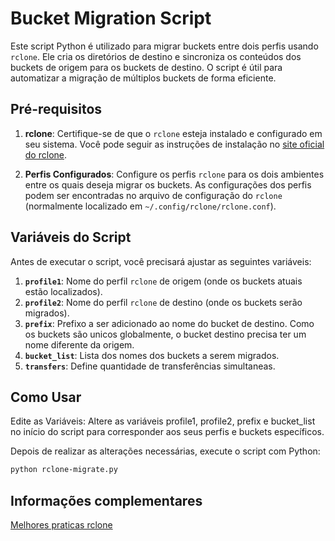 # Bucket Migration Script

Este script Python é utilizado para migrar buckets entre dois perfis usando `rclone`. Ele cria os diretórios de destino e sincroniza os conteúdos dos buckets de origem para os buckets de destino. O script é útil para automatizar a migração de múltiplos buckets de forma eficiente.

## Pré-requisitos

1. **rclone**: Certifique-se de que o `rclone` esteja instalado e configurado em seu sistema. Você pode seguir as instruções de instalação no [site oficial do rclone](https://rclone.org/install/).

2. **Perfis Configurados**: Configure os perfis `rclone` para os dois ambientes entre os quais deseja migrar os buckets. As configurações dos perfis podem ser encontradas no arquivo de configuração do `rclone` (normalmente localizado em `~/.config/rclone/rclone.conf`).

## Variáveis do Script

Antes de executar o script, você precisará ajustar as seguintes variáveis:

1. **`profile1`**: Nome do perfil `rclone` de origem (onde os buckets atuais estão localizados).
2. **`profile2`**: Nome do perfil `rclone` de destino (onde os buckets serão migrados).
3. **`prefix`**: Prefixo a ser adicionado ao nome do bucket de destino. Como os buckets são unicos globalmente, o bucket destino precisa ter um nome diferente da origem.
4. **`bucket_list`**: Lista dos nomes dos buckets a serem migrados.
5. **`transfers`**: Define quantidade de transferências simultaneas.


## Como Usar
Edite as Variáveis: Altere as variáveis profile1, profile2, prefix e bucket_list no início do script para corresponder aos seus perfis e buckets específicos.

Depois de realizar as alterações necessárias, execute o script com Python:

```sh
python rclone-migrate.py
```


## Informações complementares

[Melhores praticas rclone](https://docs.magalu.cloud/docs/object-storage/tutorials/rclone-best-practices)
